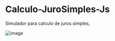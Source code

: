 # Calculo-JuroSimples-Js

Simulador para calculo de juros simples,

![image](https://github.com/andreguzzi/Calculo-JuroSimples-Js/assets/52809806/ecfaedbb-6491-4367-9432-af780f44cc0d)

